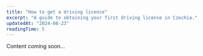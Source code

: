 ```yaml
---
title: "How to get a driving licence"
excerpt: "A guide to obtaining your first driving license in Czechia."
updatedAt: "2024-08-23"
readingTime: 5
---
```


Content coming soon...
